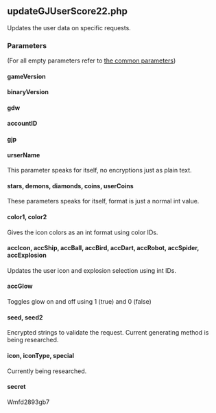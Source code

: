 ## updateGJUserScore22.php
Updates the user data on specific requests.
### Parameters
(For all empty parameters refer to [the common parameters](common_parameters.md))
#### gameVersion
#### binaryVersion
#### gdw
#### accountID
#### gjp
#### urserName
This parameter speaks for itself, no encryptions just as plain text.
#### stars, demons, diamonds, coins, userCoins
These parameters speaks for itself, format is just a normal int value.
#### color1, color2
Gives the icon colors as an int format using color IDs.
#### accIcon, accShip, accBall, accBird, accDart, accRobot, accSpider, accExplosion
Updates the user icon and explosion selection using int IDs.
#### accGlow
Toggles glow on and off using 1 (true) and 0 (false)
#### seed, seed2
Encrypted strings to validate the request. Current generating method is being researched.
#### icon, iconType, special
Currently being researched.
#### secret
Wmfd2893gb7
